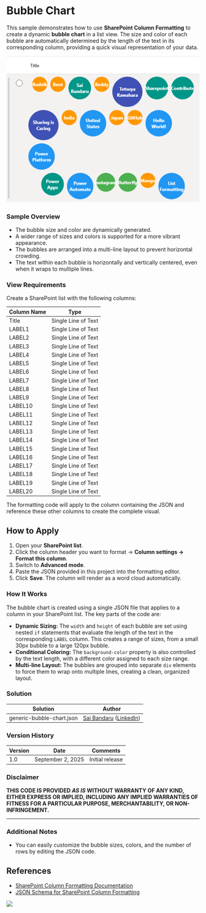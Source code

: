 # Bubble Chart

This sample demonstrates how to use **SharePoint Column Formatting** to create a dynamic **bubble chart** in a list view. The size and color of each bubble are automatically determined by the length of the text in its corresponding column, providing a quick visual representation of your data.

![Bubble Chart sample screenshot](./assets/screenshot.png)

### Sample Overview

  * The bubble size and color are dynamically generated.
  * A wider range of sizes and colors is supported for a more vibrant appearance.
  * The bubbles are arranged into a multi-line layout to prevent horizontal crowding.
  * The text within each bubble is horizontally and vertically centered, even when it wraps to multiple lines.

### View Requirements

Create a SharePoint list with the following columns:

| Column Name | Type |
|-------------|-------------|
| Title     | Single Line of Text |
| LABEL1    | Single Line of Text |
| LABEL2    | Single Line of Text |
| LABEL3    | Single Line of Text |
| LABEL4    | Single Line of Text |
| LABEL5    | Single Line of Text |
| LABEL6    | Single Line of Text |
| LABEL7    | Single Line of Text |
| LABEL8    | Single Line of Text |
| LABEL9    | Single Line of Text |
| LABEL10   | Single Line of Text |
| LABEL11   | Single Line of Text |
| LABEL12   | Single Line of Text |
| LABEL13   | Single Line of Text |
| LABEL14   | Single Line of Text |
| LABEL15   | Single Line of Text |
| LABEL16   | Single Line of Text |
| LABEL17   | Single Line of Text |
| LABEL18   | Single Line of Text |
| LABEL19   | Single Line of Text |
| LABEL20   | Single Line of Text |

The formatting code will apply to the column containing the JSON and reference these other columns to create the complete visual.

## How to Apply

1. Open your **SharePoint list**.
2. Click the column header you want to format → **Column settings → Format this column**.
3. Switch to **Advanced mode**.
4. Paste the JSON provided in this project into the formatting editor.
5. Click **Save**. The column will render as a word cloud automatically.

### How It Works

The bubble chart is created using a single JSON file that applies to a column in your SharePoint list. The key parts of the code are:

  * **Dynamic Sizing:** The `width` and `height` of each bubble are set using nested `if` statements that evaluate the length of the text in the corresponding `LABEL` column. This creates a range of sizes, from a small 30px bubble to a large 120px bubble.
  * **Conditional Coloring:** The `background-color` property is also controlled by the text length, with a different color assigned to each size range.
  * **Multi-line Layout:** The bubbles are grouped into separate `div` elements to force them to wrap onto multiple lines, creating a clean, organized layout.

### Solution

| Solution | Author |
| --- | --- |
| generic-bubble-chart.json | [Sai Bandaru](https://github.com/saiiiiiii) ([LinkedIn](https://www.linkedin.com/in/sai-bandaru-97a946153/)) |

### Version History

| Version | Date            | Comments       |
|---------|-----------------|----------------|
| 1.0     | September 2, 2025 | Initial release |

### Disclaimer

**THIS CODE IS PROVIDED *AS IS* WITHOUT WARRANTY OF ANY KIND, EITHER EXPRESS OR IMPLIED, INCLUDING ANY IMPLIED WARRANTIES OF FITNESS FOR A PARTICULAR PURPOSE, MERCHANTABILITY, OR NON-INFRINGEMENT.**

-----

### Additional Notes

  * You can easily customize the bubble sizes, colors, and the number of rows by editing the JSON code.

## References

- [SharePoint Column Formatting Documentation](https://learn.microsoft.com/sharepoint/dev/declarative-customization/column-formatting)
- [JSON Schema for SharePoint Column Formatting](https://developer.microsoft.com/json-schemas/sp/v2/column-formatting.schema.json)

<img src="https://pnptelemetry.azurewebsites.net/list-formatting/column-samples/generic-bubble-chart" />
